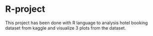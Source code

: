 # R-project
This project has been done with R language to analysis hotel booking  dataset from kaggle  and visualize 3 plots from the dataset.
